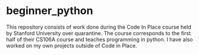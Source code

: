 # beginner_python
This repository consists of work done during the Code In Place course held by Stanford University over quarantine. The course corresponds to the first half of their CS106A course and teaches programming in python. I have also worked on my own projects outside of Code in Place.
